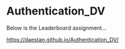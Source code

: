 # Authentication_DV
Below is the Leaderboard assignment...

https://daestan.github.io/Authentication_DV/
